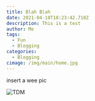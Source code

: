 ```yaml
---
title: Blah Blah
date: 2021-04-18T18:23:42.718Z
description: This is a test
author: Me
tags:
  - Fun
  - Blogging
categories:
  - Blogging
cimage: /img/main/home.jpg
---
```

insert a wee pic

![TDM](/img/main/home.jpg "This is  a title")